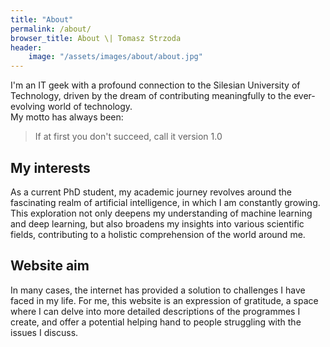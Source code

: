 ```yaml
---
title: "About"
permalink: /about/
browser_title: About \| Tomasz Strzoda
header:
    image: "/assets/images/about/about.jpg"
---
```


I'm an IT geek with a profound connection to the Silesian University of Technology, driven by the dream of contributing meaningfully to the ever-evolving world of technology.  
My motto has always been:  

> If at first you don't succeed, call it version 1.0

## My interests
As a current PhD student, my academic journey revolves around the fascinating realm of artificial intelligence, in which I am constantly growing. This exploration not only deepens my understanding of machine learning and deep learning, but also broadens my insights into various scientific fields, contributing to a holistic comprehension of the world around me.

## Website aim
In many cases, the internet has provided a solution to challenges I have faced in my life. For me, this website is an expression of gratitude, a space where I can delve into more detailed descriptions of the programmes I create, and offer a potential helping hand to people struggling with the issues I discuss.